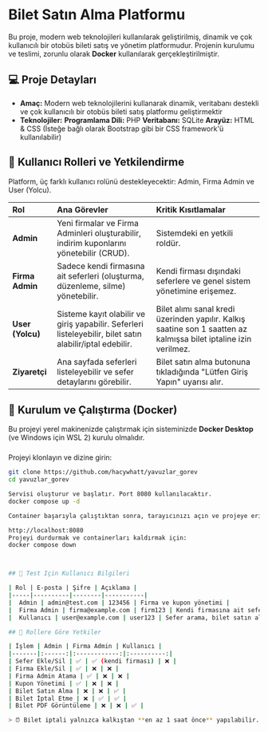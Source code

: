 # Bilet Satın Alma Platformu

Bu proje, modern web teknolojileri kullanılarak geliştirilmiş, dinamik ve çok kullanıcılı bir otobüs bileti satış ve yönetim platformudur. Projenin kurulumu ve teslimi, zorunlu olarak **Docker** kullanılarak gerçekleştirilmiştir.



## 💻 Proje Detayları

* **Amaç:** Modern web teknolojilerini kullanarak dinamik, veritabanı destekli ve çok kullanıcılı bir otobüs bileti satış platformu geliştirmektir
* **Teknolojiler:**
  **Programlama Dili:** PHP
  **Veritabanı:** SQLite
  **Arayüz:** HTML & CSS (İsteğe bağlı olarak Bootstrap gibi bir CSS framework'ü kullanılabilir)
  

## 🔑 Kullanıcı Rolleri ve Yetkilendirme

Platform, üç farklı kullanıcı rolünü destekleyecektir: Admin, Firma Admin ve User (Yolcu).

| Rol | Ana Görevler | Kritik Kısıtlamalar |
| :--- | :--- | :--- |
| **Admin** | Yeni firmalar ve Firma Adminleri oluşturabilir, indirim kuponlarını yönetebilir (CRUD). |Sistemdeki en yetkili roldür. |
| **Firma Admin** | Sadece kendi firmasına ait seferleri (oluşturma, düzenleme, silme) yönetebilir. | Kendi firması dışındaki seferlere ve genel sistem yönetimine erişemez. |
| **User (Yolcu)** |Sisteme kayıt olabilir ve giriş yapabilir. Seferleri listeleyebilir, bilet satın alabilir/iptal edebilir. | Bilet alımı sanal kredi üzerinden yapılır. Kalkış saatine son 1 saatten az kalmışsa bilet iptaline izin verilmez. |
| **Ziyaretçi** | Ana sayfada seferleri listeleyebilir ve sefer detaylarını görebilir. | Bilet satın alma butonuna tıkladığında "Lütfen Giriş Yapın" uyarısı alır. |

## 🚀 Kurulum ve Çalıştırma (Docker)

Bu projeyi yerel makinenizde çalıştırmak için sisteminizde **Docker Desktop** (ve Windows için WSL 2) kurulu olmalıdır.

### 

Projeyi klonlayın ve dizine girin:

```bash
git clone https://github.com/hacywhatt/yavuzlar_gorev
cd yavuzlar_gorev

Servisi oluşturur ve başlatır. Port 8080 kullanılacaktır.
docker compose up -d

Container başarıyla çalıştıktan sonra, tarayıcınızı açın ve projeye erişin:

http://localhost:8080
Projeyi durdurmak ve containerları kaldırmak için:
docker compose down



## 🔑 Test Için Kullanıcı Bilgileri

| Rol | E-posta | Şifre | Açıklama |
|-----|----------|--------|-----------|
|  Admin | admin@test.com | 123456 | Firma ve kupon yönetimi |
|  Firma Admin | firma@example.com | firm123 | Kendi firmasına ait sefer CRUD + satış/iptal |
|  Kullanıcı | user@example.com | user123 | Sefer arama, bilet satın alma, iptal, PDF indir |

## 💼 Rollere Göre Yetkiler

| İşlem | Admin | Firma Admin | Kullanıcı |
|-------|:------:|:------------:|:----------:|
| Sefer Ekle/Sil | ✅ | ✅ (kendi firması) | ❌ |
| Firma Ekle/Sil | ✅ | ❌ | ❌ |
| Firma Admin Atama | ✅ | ❌ | ❌ |
| Kupon Yönetimi | ✅ | ❌ | ❌ |
| Bilet Satın Alma | ❌ | ❌ | ✅ |
| Bilet İptal Etme | ❌ | ✅ | ✅ |
| Bilet PDF Görüntüleme | ❌ | ❌ | ✅ |

> ⏰ Bilet iptali yalnızca kalkıştan **en az 1 saat önce** yapılabilir.
